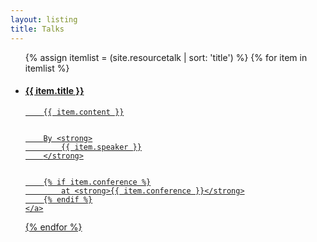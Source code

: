 ```yaml
---
layout: listing
title: Talks
---
```


<ul class="l-resource-list">
{% assign itemlist = (site.resourcetalk | sort: 'title') %}
{% for item in itemlist %}
<li class="c-resource">
	<a class="c-resource__link" href="{{ item.link }}">
		<h4 class="c-resource__title">{{ item.title }}</h4>

		{{ item.content }}
	
	
		By <strong>
			{{ item.speaker }}
		</strong>


		{% if item.conference %}
			at <strong>{{ item.conference }}</strong>
		{% endif %}
	</a>
</li>
{% endfor %}
</ul>
